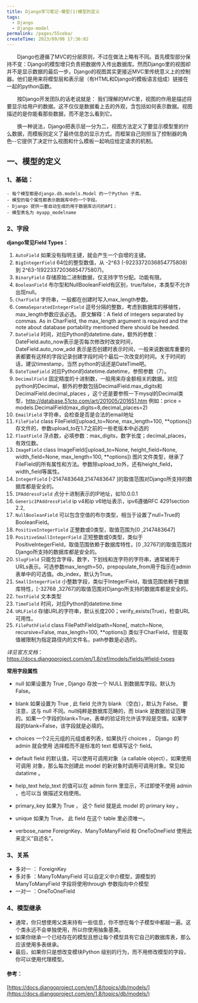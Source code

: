 ```yaml
---
title: Django学习笔记-模型(1)模型的定义
tags:
  - Django
  - Django-model
permalink: /pages/55ceba/
createTime: 2023/09/08 17:36:02
---
```



　　Django也遵循了MVC的分层原则，不过在做法上略有不同。首先模型部分保持不变：Django的模型增只负责把数据传入传出数据库。然而Django里的视图却并不是显示数据的最后一步。Django的视图其实更接近MVC里传统意义上的控制器。他们是用来将模型层和表示层（有HTML和Django的模板语言组成）链接在一起的python函数。

　　按Django开发团队的话老说就是： 我们理解的MVC里，视图的作用是描述将要显示给用户的数据。这不仅仅是数据看上去的外观，含包括如何表示数据。视图描述的是你能看那些数据，而不是怎么看到它。

　　换一种说法，Django把表示层一分为二，视图方法定义了要显示模型里的什么数据，而模板则定义了最终信息的显示方式。而框架自己则担当了控制器的角色--它提供了决定什么视图和什么模板一起响应给定请求的机制。


## 一、模型的定义

### 1、基础：

    - 每个模型都是django.db.models.Model 的一个Python 子类。
    - 模型的每个属性都表示数据库中的一个字段。
    - Django 提供一套自动生成的用于数据库访问的API；
    - 模型表名为 myapp_modelname 

### 2、字段

**django常见Field Types：**

1. `AutoField`
如果没有指明主键，就会产生一个自增的主键。
2. `BigIntegerField`
64位的整型数值，从 -2^63 (-9223372036854775808) 到 2^63-1(9223372036854775807)。
3. `BinaryField`
存储原始二进制数据，仅支持字节分配。功能有限。
4. `BooleanField`
布尔型和NullBooleanField有区别，true/false，本类型不允许出现null。
5. `CharField`
字符串，一般都在创建时写入max_length参数。
6. `CommaSeparatedIntegerField`
逗号分隔的整数，考虑到数据库的移植性，max_length参数应该必选。
原文解释：A field of integers separated by commas. As in CharField, the max_length argument is required and the note about database portability mentioned there should be heeded.
7. `DateField`
时间，对应Python的datetime.date，额外的参数：DateField.auto_now表示是否每次修改时改变时间，DateField.auto_now_add 表示是否创建时表示时间，一般来说数据库重要的表都要有这样的字段记录创建字段时间个最后一次改变的时间。关于时间的话，建议timestamp，当然 python的话还是DateTime吧。
8. `DateTimeField`
对应Python的datetime.datetime，参照参数（7）。
9. `DecimalField`
固定精度的十进制数，一般用来存金额相关的数据。对应python的Decimal，额外的参数包括DecimalField.max_digits和DecimalField.decimal_places ，这个还是要参照一下mysql的Decimal类型，http://database.51cto.com/art/201005/201651.htm
例如：price = models.DecimalField(max_digits=8,decimal_places=2)
10. `EmailField`
字符串，会检查是否是合法的email地址
11. `FileField`
class FileField([upload_to=None, max_length=100, **options])
存文件的，参数upload_to在1.7之前的一些老版本中必选的
12. `FloatField`
浮点数，必填参数：max_digits，数字长度；decimal_places，有效位数。
13. `ImageField`
class ImageField([upload_to=None, height_field=None, width_field=None, max_length=100, **options])
图片文件类型，继承了FileField的所有属性和方法。参数除upload_to外，还有height_field，width_field等属性。
14. `IntegerField`
[-2147483648,2147483647 ]的取值范围对Django所支持的数据库都是安全的。
15. `IPAddressField`
点分十进制表示的IP地址，如10.0.0.1
16. `GenericIPAddressField`
ip v4和ip v6地址表示，ipv6遵循RFC 4291section 2.2,
17. `NullBooleanField`
可以包含空值的布尔类型，相当于设置了null=True的BooleanField。
18. `PositiveIntegerField`
正整数或0类型，取值范围为[0 ,2147483647]
19. `PositiveSmallIntegerField`
正短整数或0类型，类似于PositiveIntegerField，取值范围依赖于数据库特性，[0 ,32767]的取值范围对Django所支持的数据库都是安全的。
20. `SlugField`
只能包含字母，数字，下划线和连字符的字符串，通常被用于URLs表示。可选参数max_length=50，prepopulate_from用于指示在admin表单中的可选值。db_index，默认为True。
21. `SmallIntegerField`
小整数字段，类似于IntegerField，取值范围依赖于数据库特性，[-32768 ,32767]的取值范围对Django所支持的数据库都是安全的。
22. `TextField`
文本类型
23. `TimeField`
时间，对应Python的datetime.time
24. `URLField`
存储URL的字符串，默认长度200；verify_exists(True)，检查URL可用性。
25. `FilePathField`
class FilePathField(path=None[, match=None, recursive=False, max_length=100, **options])
类似于CharField，但是取值被限制为指定路径内的文件名，path参数是必选的。

*详见官方文档*：
https://docs.djangoproject.com/en/1.8/ref/models/fields/#field-types

**常用字段属性**

- null
如果设置为 True , Django 存放一个 NULL 到数据库字段。默认为 False。

- blank
如果设置为 True , 此 field 允许为 blank （空白），默认为 False。
要注意，这与 null 不同。null纯粹是数据库范畴的，而 blank 是数据验证范畴的。如果一个字段的blank=True，表单的验证将允许该字段是空值。如果字段的blank=False，该字段就是必填的。
- choices
一个2元元组的元组或者列表，如果执行 choices ， Django 的 admin 就会使用 选择框而不是标准的 text 框填写这个 field。

- default
field 的默认值，可以使用可调用对象（a callable object），如果使用可调用 对象，那么每次创建此 model 的新对象时调用可调用对象。常见如 datatime 。

- help_text
help_text 的值可以在 admin form 里显示，不过即使不使用 admin ，也可以当 做描述文档使用。

- primary_key
如果为 True ， 这个 field 就是此 model 的 primary key 。

- unique
如果为 True， 此 field 在这个 table 里必须唯一。
- verbose_name
ForeignKey、ManyToManyField 和 OneToOneField 使用此来定义“自述名”。

### 3、关系

- 多对一 ： ForeignKey
- 多对多 ：ManyToManyField 可以自定义中介模型，源模型的ManyToManyField 字段将使用through 参数指向中介模型
- 一对一 ：OneToOneField 

### 4、模型继承

- 通常，你只想使用父类来持有一些信息，你不想在每个子模型中都敲一遍。这个类永远不会单独使用，所以你使用抽象基类。
- 如果你继承一个已经存在的模型且想让每个模型具有它自己的数据库表，那么应该使用多表继承。
- 最后，如果你只是想改变模块Python 级别的行为，而不用修改模型的字段，你可以使用代理模型。
    
    
#### 参考：

[https://docs.djangoproject.com/en/1.8/topics/db/models/](https://docs.djangoproject.com/en/1.8/topics/db/models/)